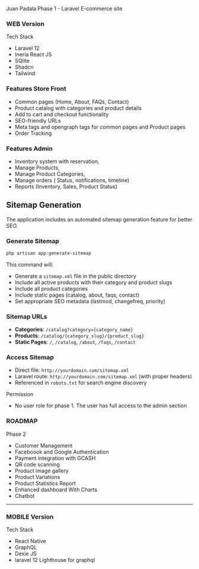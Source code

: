 Juan Padala Phase 1 - Laravel E-commerce site 

### WEB Version
Tech Stack
- Laravel 12
- Ineria React JS
- SQlite
- Shadcn
- Tailwind

### Features Store Front
- Common pages (Home, About, FAQs, Contact)
- Product catalog with categories and product details
- Add to cart and checkout functionality
- SEO-friendly URLs
- Meta tags and opengraph tags for common pages and Product pages
- Order Tracking

### Features Admin
- Inventory system with reservation,
- Manage Products,  
- Manage Product Categories, 
- Manage orders ( Status, notifications, timeline)
- Reports (Inventory, Sales, Product Status)

## Sitemap Generation

The application includes an automated sitemap generation feature for better SEO.

### Generate Sitemap
```bash
php artisan app:generate-sitemap
```

This command will:
- Generate a `sitemap.xml` file in the public directory
- Include all active products with their category and product slugs
- Include all product categories
- Include static pages (catalog, about, faqs, contact)
- Set appropriate SEO metadata (lastmod, changefreq, priority)

### Sitemap URLs
- **Categories**: `/catalog?category={category_name}`
- **Products**: `/catalog/{category_slug}/{product_slug}`
- **Static Pages**: `/`, `/catalog`, `/about`, `/faqs`, `/contact`

### Access Sitemap
- Direct file: `http://yourdomain.com/sitemap.xml`
- Laravel route: `http://yourdomain.com/sitemap.xml` (with proper headers)
- Referenced in `robots.txt` for search engine discovery

Permission
- No user role for phase 1. The user has full access to the admin section

### ROADMAP

Phase 2
- Customer Management
- Faceboook and Google Authentication
- Payment integration with GCASH
- QR code scanning
- Product image gallery
- Product Variations
- Product Statistics Report
- Enhanced dashboard With Charts
- Chatbot
----------------------------------------------------

### MOBILE Version

Tech Stack
- React Native
- GraphQL
- Dexie JS
- laravel 12 Lighthouse for graphql

 
